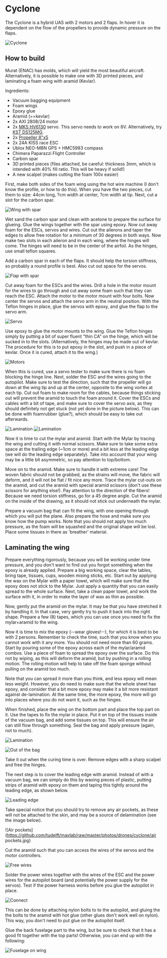 # Cyclone

The Cyclone is a hybrid UAS with 2 motors and 2 flaps. In hover it is dependent on the flow of the propellers to provide dynamic pressure on the flaps.

![Cyclone](https://github.com/tudelft/mavlab/raw/master/photos/drones/cyclone/cyclone.jpg)

## How to build

Murat (ENAC) has molds, which will yield the most beautiful aircraft. Alternatively, it is possible to make one with 3D printed pieces, and laminating a foam wing with aramid (Kevlar).

Ingredients:
* Vacuum bagging equipment
* Foam wings
* Epoxy glue
* Aramid (==kevlar)
* 2x AXI 2808/24 motor
* 2x [MKS HV6130](https://www.hyperflight.co.uk/products.asp?code=MKS-HV6130) servo. This servo needs to work on 8V. Alternatively, try [KST DS125MG](https://www.hyperflight.co.uk/products.asp?code=KST-DS125MG&name=kst-ds125mg-wing-servo-7-0kg-cm-0-12s-27g-10mm).
* 2x [Propeller 8"x5](https://flyduino.net/HQProp-8x5B-2032cm-Bullnose-Propeller-Set-black-4-pcs-glass-reinforced)
* 2x 24A KISS race ESC
* Ublox NEO-M8N GPS + HMC5983 compass
* Chimera Paparazzi Flight Controller
* Carbon spar
* 3D printed pieces (files attached, be careful: thickness 3mm, which is intended with 40% fill ratio. This will be heavy if solid!)
* A new scalpel (makes cutting the foam 100x easier)

First, make both sides of the foam wing using the hot wire machine (I don't know the profile, or how to do this). When you have the two pieces, cut them to size: 44cm long, ?cm width at center, ?cm width at tip. Next, cut a slot for the carbon spar.


![Wing with spar](https://github.com/tudelft/mavlab/raw/master/photos/drones/cyclone/wing_with_spar.jpg)


Wet sand the carbon spar and clean with acetone to prepare the surface for glueing. Glue the wings together with the spar using epoxy. Now cut away foam for the ESCs, servos and wires. Cut out the ailerons and taper the edges to allow free rotation for a minimum of 30 degrees in both ways. Now make two slots in each aileron and in each wing, where the hinges will come. The hinges will need to be in the center of the airfoil. As the hinges, use small teflon squares.

Add a carbon spar in each of the flaps. It should help the torsion stiffness, so probably a round profile is best. Also cut out space for the servos.

![Flap with spar](https://github.com/tudelft/mavlab/raw/master/photos/drones/cyclone/flap_with_spar.jpg)


Cut away foam for the ESCs and the wires.
Drill a hole in the motor mount for the wires to go through and cut away some foam such that they can reach the ESC.
Attach the motor to the motor mount with four bolts.
Now center the servos and attach the servo arm in the neutral position. 
With the Teflon hinges in place, glue the servos with epoxy, and glue the flap to the servo arm.

![Servo](https://github.com/tudelft/mavlab/raw/master/photos/drones/cyclone/servo.jpg)

Use epoxy to glue the motor mounts to the wing.
Glue the Teflon hinges simply by putting a bit of super fluent "thin CA" on the hinge, which will be sucked in to the slots. (Alternatively, the hinges may be made out of kevlar. The procedure for this is to put epoxy in the slot, and push in a piece of kevlar. Once it is cured, attach it to the wing.)

![Motors](https://github.com/tudelft/mavlab/raw/master/photos/drones/cyclone/motors_attached.jpg)


When this is cured, use a servo tester to make sure there is no foam blocking the hinge line.
Next, solder the ESC and the wires going to the autopilot.
Make sure to test the direction, such that the propeller will go down at the wing tip and up at the center, opposite to the wing vortex at each tip.
Cut out foam to make room for the cables, because things sticking out will prevent the aramid to touch the foam around it.
Cover the ESCs and cables with a bit of tape, and make sure to cover the servo axis, as they should definitely not get stuck (not yet done in the picture below).
This can be done with foamrubber (glue?), which should be easy to take out afterwards.

![Lamination](https://github.com/tudelft/mavlab/raw/master/photos/drones/cyclone/prepare_lamination2.jpg)
![Lamination](https://github.com/tudelft/mavlab/raw/master/photos/drones/cyclone/prepare_lamination.jpg)


Now it is time to cut the mylar and aramid.
Start with the Mylar by tracing the wing and cutting it with normal scissors.
Make sure to take some extra space at the trailing edge (~1cm or more) and a bit less at the leading edge (we will do the leading edge separately).
Take into account that your wing may be a little bit asymmetric, so pay attention to top/bottom.

Move on to the aramid.
Make sure to handle it with extreme care!
The woven fabric should not be grabbed, as the strains will move, the fabric will deform, and it will not be flat / fit nice any more.
Trace the mylar cut-outs on the aramid, and cut the aramid with special aramid scissors (don't use these scissors for anything else!).
Pay attention to the direction of the fibers!
Because we need torsion stiffness, go for a 45 degree angle.
Cut the aramid on the inside of the drawing, as it should not stick out underneath the mylar.

Prepare a vacuum bag that can fit the wing, with one opening through which you will put the plane.
Also prepare the hose and make sure you know how the pump works.
Note that you should not apply too much pressure, as the foam will be squashed and the original shape will be lost.
Place some tissues in there as 'breather' material.

## Laminating the wing

Prepare everything rigorously, because you will be working under time pressure, and you don't want to find out you forgot something when the epoxy is already applied.
Prepare a big working space, clear the tables, bring tape, tissues, cups, wooden mixing sticks, etc.
Start out by applying the wax on the Mylar with a paper towel, which will make sure that the epoxy does not stick to the Mylar.
Just apply a quantity that you can easily spread to the whole surface.
Next, take a clean paper towel, and work the surface with it, in order to make the layer of wax as thin as possible.

Now, gently put the aramid on the mylar.
It may be that you have stretched it by handling it.
In that case, very gently try to push it back into the right shape.
Prepare a few (8) tapes, which you can use once you need to fix the mylar+aramid to the wing.

Now it is time to mix the epoxy (--wear gloves!--), for which it is best to be with 2 persons.
Remember to check the time, such that you know when you cannot work with it any more.
You should not need more than 60 grams.
Start by pouring some of the epoxy across each of the mylar/aramid combos.
Use a piece of foam to spread the epoxy over the surface.
Do this not by wiping, as this will deform the aramid, but by pushing in a rolling motion.
The rolling motion will help to take off the foam sponge without pulling on the aramid too much.

Note that you can spread it more than you think, and less epoxy will mean less weight.
However, you do need to make sure that the whole sheet has epoxy, and consider that a bit more epoxy may make it a bit more resistant against de-lamination.
At the same time, the more epoxy, the more will go into places where you do not want it, such as the hinges.

When finished, place the wing on the bottom part and place the top part on it.
Use the tapes to fix the mylar in place.
Put it on top of the tissues inside of the vacuum bag, and add some tissues on top.
This will ensure the air can still flow through something.
Seal the bag and apply pressure (again, not to much).

![Lamination](https://github.com/tudelft/mavlab/raw/master/photos/drones/cyclone/lamination.jpg)

![Out of the bag](https://github.com/tudelft/mavlab/raw/master/photos/drones/cyclone/out_of_bag.jpg)


Take it out when the curing time is over.
Remove edges with a sharp scalpel and free the hinges.

The next step is to cover the leading edge with aramid.
Instead of with a vacuum bag, we can simply do this by waxing pieces of plastic, putting strips of aramid with epoxy on them and taping this tightly around the leading edge, as shown below.

![Leading edge](https://github.com/tudelft/mavlab/raw/master/photos/drones/cyclone/leading_edge.jpg)


Take special notice that you should try to remove any air pockets, as these will not be attached to the skin, and may be a source of delamination (see the image below).

![Air pockets](https://github.com/tudelft/mavlab/raw/master/photos/drones/cyclone/air pockets.jpg)


Cut the aramid such that you can access the wires of the servos and the motor controllers.

![Free wires](https://github.com/tudelft/mavlab/raw/master/photos/drones/cyclone/free_wires.jpg)

Solder the power wires together with the wires of the ESC and the power wires for the autopilot board (and potentially the power supply for the servos).
Test if the power harness works before you glue the autopilot in place.

![Connect](https://github.com/tudelft/mavlab/raw/master/photos/drones/cyclone/connect.jpg)

This can be done by attaching nylon bolts to to the autopilot, and gluing the the bolts to the aramid with hot glue (other glues don't work well on nylon).
This way, you don't need to put glue on the autopilot itself.

Glue the back fuselage part to the wing, but be sure to check that it has a good fit together with the top parts!
Otherwise, you can end up with the following:

![Fuselage on wing](https://github.com/tudelft/mavlab/raw/master/photos/drones/cyclone/fuse_glue_on_wing.jpg)

